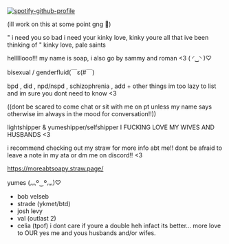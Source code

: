 ## 


[![spotify-github-profile](https://spotify-github-profile.kittinanx.com/api/view?uid=31txs26qxzmv5k2hq2exzfeknuoe&cover_image=true&theme=novatorem&show_offline=true&background_color=121212&interchange=false&bar_color=bdc100&bar_color_cover=true)](https://github.com/kittinan/spotify-github-profile)


(ill work on this at some point gng 🥹)

" i need you so bad i need your kinky love, kinky youre all that ive been thinking of " kinky love, pale saints

helllllooo!!! my name is soap, i also go by sammy and roman <3 ( ◜‿◝ )♡

bisexual / genderfluid(￣ε(#￣)

bpd , did , npd/nspd , schizophrenia , add + other things im too lazy to list and im sure you dont need to know <3

((dont be scared to come chat or sit with me on pt unless my name says otherwise im always in the mood for conversation!!))

lightshipper & yumeshipper/selfshipper
I FUCKING LOVE MY WIVES AND HUSBANDS <3

i recommend checking out my straw for more info abt me!! dont be afraid to leave a note in my ata or dm me on discord!! <3

https://moreabtsoapy.straw.page/


yumes (灬º‿º灬)♡
- bob velseb
- strade (ykmet/btd)
- josh levy
- val (outlast 2)
- celia (tpof)
i dont care if youre a double heh infact its better... more love to OUR yes me and yous husbands and/or wifes.
